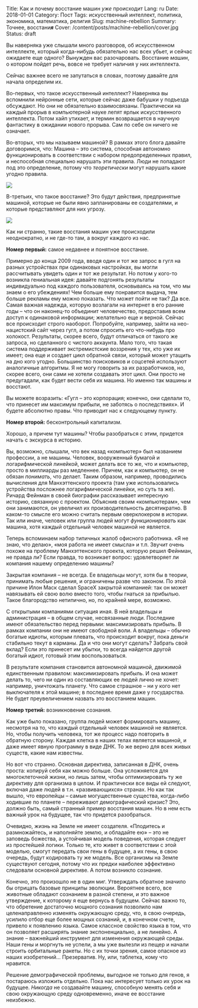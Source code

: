 Title: Как и почему восстание машин <i>уже</i> происходит
Lang: ru
Date: 2018-01-01
Category: Пост
Tags: искусственный интеллект, политика, экономика, математика, религия
Slug: machine-rebellion
Summary: Точнее, восстани***я***
Cover: /content/posts/machine-rebellion/cover.jpg
Status: draft

Вы наверняка уже слышали много разговоров, об искусственном интеллекте, который когда-нибудь обязательно нас всех убьет, и сейчас ожидаете еще одного? Вынужден вас разочаровать. Восстание *машин*, о котором пойдет речь, вовсе не требует наличия у них интеллекта.

Сейчас важнее всего не запутаться в словах, поэтому давайте для начала определим их.

Во-первых, что такое искусственный интеллект? Наверняка вы вспомнили нейронные сети, которые сейчас даже бабушки у подъезда обсуждают. Но они не обязательно взаимосвязаны. Практически на каждый прорыв в компьютерной науке лепят ярлык искусственного интеллекта. Потом хайп утихает, и термин возвращается в научную фантастику в ожидании нового прорыва. Сам по себе он ничего не означает.

Во-вторых, что мы называем машиной? В рамках этого блога давайте договоримся, что:
Машина – это система, способная автономно функционировать в соответствии с набором предопределенных правил, и неспособная специально нарушать эти правила. Люди не попадают под это определение, потому что *теоретически* могут нарушать какие угодно правила.

![]({static}1.png)

В-третьих, что такое восстание? Это будут действия, предпринятые машиной, которые не были явно запланированы ее создателями, и которые представляют для них угрозу.

![]({static}2.png)

Как ни странно, такие восстания машин уже происходили неоднократно, и не где-то там, а вокруг каждого из нас.

**Номер первый:** самое недавнее и понятное восстание.

Примерно до конца 2009 года, вводя один и тот же запрос в гугл на разных устройствах при одинаковых настройках, вы могли рассчитывать увидеть один и тот же результат. Но потом у кого-то возникла гениальная идея: давайте подгонять результаты индивидуально под каждого пользователя, основываясь на том, что мы знаем о его убеждениях! Чем больше ему понравится выдача, тем больше рекламы ему можно показать. Что может пойти не так? Да все. Самая важная надежда, которую возлагали на интернет в его ранние годы – что он наконец-то объединит человечество, предоставив всем доступ к одинаковой информации; желательно еще и верной. Сейчас все происходит строго наоборот. Попробуйте, например, зайти на нео-нацистский сайт через гугл, а потом спросить его что-нибудь про холокост. Результаты, скорее всего, будут отличаться от такого же запроса, но сделанного с чистого аккаунта. Мало того, что такая система поддерживает экстремистские воззрения у тех, кто уже их имеет; она еще и создает цикл обратной связи, который может утащить на дно кого угодно. Большинство поисковиков и соцсетей используют аналогичные алгоритмы. Я не могу говорить за их разработчиков, но, скорее всего, они сами не хотели создавать этот цикл. Они просто не предугадали, как будет вести себя их машина. Но именно так машины и восстают.

Вы можете возразить: «Гугл – это корпорация; конечно, они сделали то, что принесет им максимум прибыли, не заботясь о последствиях». И будете абсолютно правы. Что приводит нас к следующему пункту.

**Номер второй:** бесконтрольный капитализм.

Хорошо, а причем тут машины? Чтобы разобраться с этим, придется начать с экскурса в историю.

Вы, возможно, слышали, что век назад «компьютер» был названием профессии, а не машины. Человек, вооруженный бумагой и логарифмической линейкой, может делать все то же, что и компьютер, просто в миллиарды раз медленнее. Причем, как и компьютер, он не обязан *понимать*, что делает. Таким образом, например, проводились вычисления для Манхэттенского проекта (там уже использовались устройства посложнее логарифмической линейки, но суть та же). Ричард Фейнман в своей биографии рассказывает интересную историю, связанную с проектом. Объяснив своим «компьютерам», чем они занимаются, он увеличил их производительность десятикратно. В каком-то смысле его можно считать первым оверклокером в истории. Так или иначе, человек или группа людей могут *функционировать* как машина, хотя каждый отдельный человек машиной не является.

Теперь вспоминаем набор типичных жалоб офисного работника. «Я не знаю, что делаю», «моя работа не имеет смысла» и т.п. Звучит очень похоже на проблему Манхэттенского проекта, которую решил Фейнман, не правда ли? Если правда, то возникает вопрос: удовлетворяет ли компания нашему определению машины?

Закрытая компания – не всегда. Ее владельцы могут, хотя бы в теории, принимать любые решения, и ограничены разве что законом. По этой причине Илон Маск сделал SpaceX закрытой компанией: так он может навязывать ей свою волю вместо того, чтобы гнаться за прибылью. Такое благородство нетипично, но, по крайней мере, возможно.

С открытыми компаниями ситуация иная. В ней владельцы и администрация – в общем случае, несвязанные люди. Последние имеют обязательство перед первыми: максимизировать прибыль. В рамках компании они не имеют свободной воли. А владельцы – обычно богатые идиоты, которым плевать, что происходит вокруг, пока деньги стабильно текут в карманы. Да и что они могут сделать? Забрать свой вклад? Если это принесет им убытки, то всегда найдется другой богатый идиот, готовый этим воспользоваться.

В результате компания становится автономной машиной, движимой единственным правилом: максимизировать прибыль. И она может делать то, чего ни один из составляющих ее людей лично не хочет: например, уничтожать планету. Что самое страшное – ни у кого нет выключателя к этой машине; в последнее время даже у государства. Не будет преувеличением назвать это восстанием машин.

**Номер третий:** возникновение сознания.

Как уже было показано, группа людей может формировать машину, несмотря на то, что каждый отдельный человек машиной не является. Но, чтобы получить человека, тот же процесс надо повторить в обратную сторону. Каждая клетка в наших телах является машиной, и даже имеет явную программу в виде ДНК. То же верно для всех живых существ, какие нам известны.

Но вот что странно. Основная директива, записанная в ДНК, очень проста: копируй себя как можно больше. Она усложняется для многоклеточной жизни, но лишь затем, чтобы оптимизировать ту же директиву для организма в целом. И практически все виды ей следуют, включая даже людей в т.н. «развивающихся» странах. Но как так вышло, что европейцы – самые могущественные существа, когда-либо ходившие по планете – переживают демографический кризис?
Это, должно быть, самый странный пример восстания машин. Но в нем есть важный урок на будущее, так что придется разобраться.

Очевидно, жизнь на Земле не имеет создателя. «Плодитесь и размножайтесь, и наполняйте землю, и обладайте ею» – это не заповедь божества, а устойчивая модель поведения, которая следует из простейшей логики. Только те, кто живет в соответствии с этой моделью, смогут передать свои гены в будущее, а их гены, в свою очередь, будут кодировать ту же модель. Все организмы на Земле существуют сегодня, потому что их предки наиболее эффективно следовали основной директиве. А потом возникло сознание.

Конечно, это произошло не в один миг. Утверждать обратное значило бы отрицать базовые принципы эволюции. Вероятнее всего, все животные обладают сознанием в разной степени, и это важное утверждение, к которому я еще вернусь в будущем. Сейчас важно то, что обретение достаточно мощного сознания позволило нам целенаправленно изменять окружающую среду, что, в свою очередь, усилило отбор еще более мощных сознаний, и, в конечном счете, привело к появлению языка. Самое классное свойство языка в том, что он позволяет расширять знание экспоненциально, а не линейно. А знание – важнейший инструмент для изменения окружающей среды. Наши гены и моргнуть не успели, а мы уже вылезли из пещер и начали строить орбитальные ракеты. Но с их точки зрения, самое опасное из наших изобретений…
Презерватив. Ну, или, таблетка, кому что нравится.

Решение демографической проблемы, выгодное не только для генов, я постараюсь изложить отдельно. Пока нас интересует только их урок на будущее. *Никогда* не создавайте машину, способную менять себя и свою окружающую среду одновременно, иначе ее восстание неизбежно.